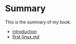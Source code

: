 # Summary
This is the summary of my book.
* [introduction](README.md)
* [first-linux.md](first-linuxmd.md)

